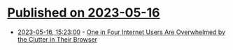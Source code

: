# [Published on 2023-05-16](index.md)

* [2023-05-16, 15:23:00](https://soylentnews.org/article.pl?sid=23/05/15/1413216&from=rss) - [One in Four Internet Users Are Overwhelmed by the Clutter in Their Browser](https://soylentnews.org/article.pl?sid=23/05/15/1413216&from=rss)
